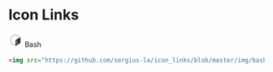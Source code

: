 # Icon Links

<img src="https://github.com/sergius-la/icon_links/blob/master/img/bash.png" width="28" height="28"> Bash

```html
<img src="https://github.com/sergius-la/icon_links/blob/master/img/bash.png" width="28" height="28"> Bash
```